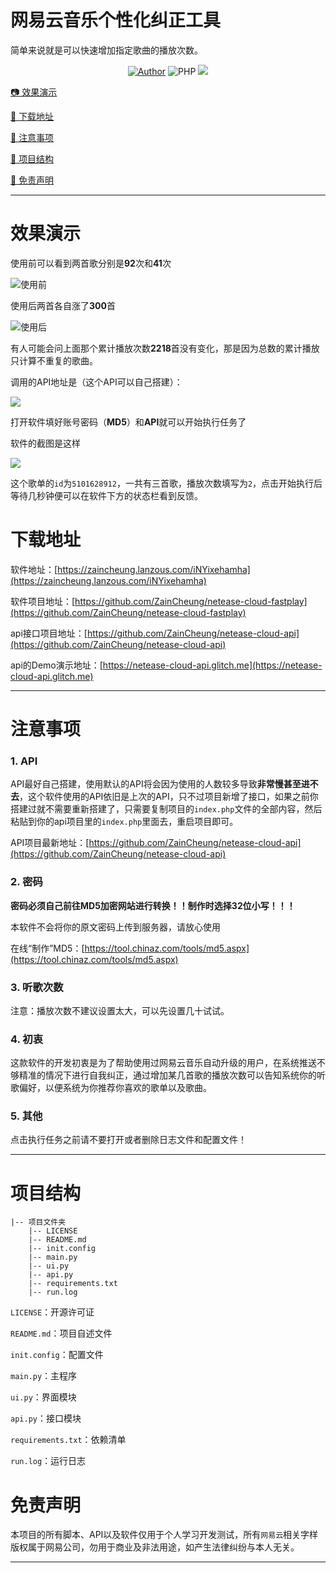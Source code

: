 # 网易云音乐个性化纠正工具

简单来说就是可以快速增加指定歌曲的播放次数。

<p align="center">
    <a href="https://github.com/ZainCheung"><img alt="Author" src="https://img.shields.io/badge/author-ZainCheung-blueviolet"/></a>
    <img alt="PHP" src="https://img.shields.io/badge/code-Python-success"/>
    <img src="https://visitor-badge.glitch.me/badge?page_id=ZainCheung.netease-cloud-fastplay"/>
</p>



[📷 效果演示](#效果演示)

[🎁 下载地址](#下载地址)

[🔔 注意事项](#注意事项)

[🎨 项目结构](#项目结构)

[👻 免责声明](#免责声明)



------



# 效果演示

使用前可以看到两首歌分别是**92**次和**41**次

![使用前](https://s1.ax1x.com/2020/07/08/UZyQv8.png)

使用后两首各自涨了**300**首

![使用后](https://s1.ax1x.com/2020/07/08/UZyUCq.png)

有人可能会问上面那个累计播放次数**2218**首没有变化，那是因为总数的累计播放只计算不重复的歌曲。

调用的API地址是（这个API可以自己搭建）：

![](https://s1.ax1x.com/2020/07/08/UZ6geg.png)

打开软件填好账号密码（**MD5**）和**API**就可以开始执行任务了

软件的截图是这样

![](https://s1.ax1x.com/2020/07/10/UuoCMF.png)

这个歌单的`id`为`5101628912`，一共有三首歌，播放次数填写为`2`，点击开始执行后等待几秒钟便可以在软件下方的状态栏看到反馈。

# 下载地址

软件地址：[https://zaincheung.lanzous.com/iNYixehamha](https://zaincheung.lanzous.com/iNYixehamha)

软件项目地址：[https://github.com/ZainCheung/netease-cloud-fastplay](https://github.com/ZainCheung/netease-cloud-fastplay)

api接口项目地址：[https://github.com/ZainCheung/netease-cloud-api](https://github.com/ZainCheung/netease-cloud-api)

api的Demo演示地址：[https://netease-cloud-api.glitch.me](https://netease-cloud-api.glitch.me)

------



# 注意事项

### 1. API

API最好自己搭建，使用默认的API将会因为使用的人数较多导致**非常慢甚至进不去**，这个软件使用的API依旧是上次的API，只不过项目新增了接口，如果之前你搭建过就不需要重新搭建了，只需要复制项目的`index.php`文件的全部内容，然后粘贴到你的api项目里的`index.php`里面去，重启项目即可。

API项目最新地址：[https://github.com/ZainCheung/netease-cloud-api](https://github.com/ZainCheung/netease-cloud-api)

### 2. 密码

**密码必须自己前往MD5加密网站进行转换！！制作时选择32位小写！！！**

本软件不会将你的原文密码上传到服务器，请放心使用

在线“制作”MD5：[https://tool.chinaz.com/tools/md5.aspx](https://tool.chinaz.com/tools/md5.aspx)

### 3. 听歌次数

注意：播放次数不建议设置太大，可以先设置几十试试。

### 4. 初衷

这款软件的开发初衷是为了帮助使用过网易云音乐自动升级的用户，在系统推送不够精准的情况下进行自我纠正，通过增加某几首歌的播放次数可以告知系统你的听歌偏好，以便系统为你推荐你喜欢的歌单以及歌曲。

### 5. 其他

点击执行任务之前请不要打开或者删除日志文件和配置文件！

------

# 项目结构

```
|-- 项目文件夹
    |-- LICENSE
    |-- README.md
    |-- init.config
    |-- main.py
    |-- ui.py
    |-- api.py
    |-- requirements.txt
    |-- run.log
```

`LICENSE`：开源许可证

`README.md`：项目自述文件

`init.config`：配置文件

`main.py`：主程序

`ui.py`：界面模块

`api.py`：接口模块

`requirements.txt`：依赖清单

`run.log`：运行日志

# 免责声明

本项目的所有脚本、API以及软件仅用于个人学习开发测试，所有`网易云`相关字样版权属于网易公司，勿用于商业及非法用途，如产生法律纠纷与本人无关。

------

